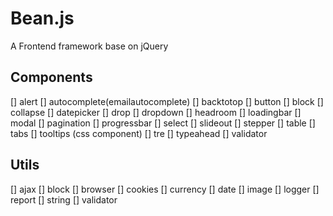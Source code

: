 # Bean.js
A Frontend framework base on jQuery

## Components

[] alert
[] autocomplete(emailautocomplete)
[] backtotop
[] button
[] block
[] collapse
[] datepicker
[] drop
[] dropdown
[] headroom
[] loadingbar
[] modal
[] pagination
[] progressbar
[] select
[] slideout
[] stepper
[] table
[] tabs
[] tooltips (css component)
[] tre
[] typeahead
[] validator

## Utils
[] ajax
[] block
[] browser
[] cookies
[] currency
[] date
[] image
[] logger
[] report
[] string
[] validator
